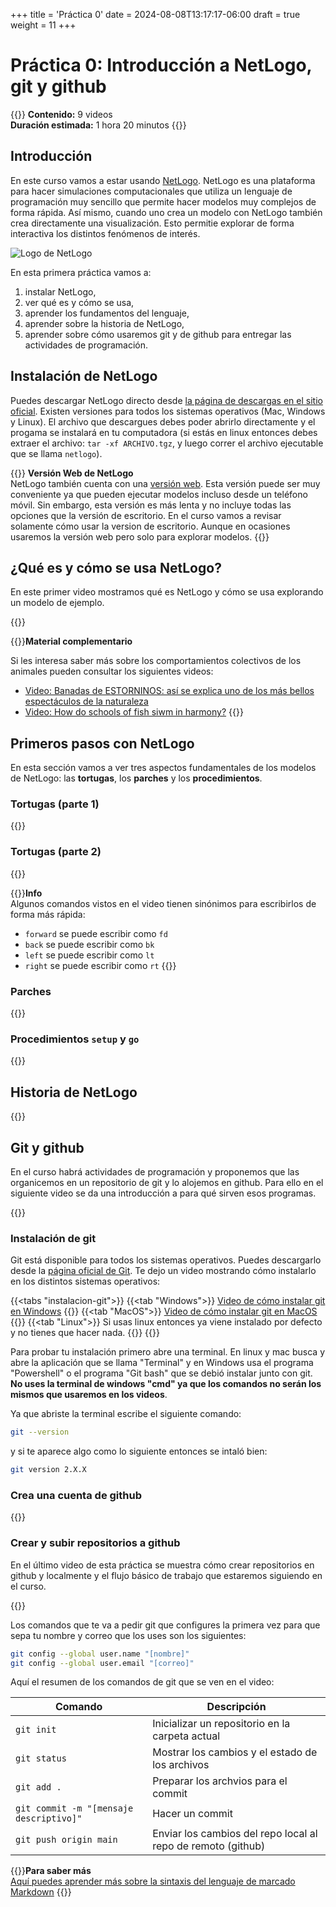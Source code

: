 +++
title = 'Práctica 0'
date = 2024-08-08T13:17:17-06:00
draft = true
weight = 11
+++

# Práctica 0: Introducción a NetLogo, git y github

{{<hint info>}}
**Contenido:** 9 videos  
**Duración estimada:** 1 hora 20 minutos
{{</hint>}}

## Introducción

En este curso vamos a estar usando [NetLogo](https://ccl.northwestern.edu/netlogo/). NetLogo es una plataforma para hacer simulaciones computacionales que utiliza un lenguaje de programación muy sencillo que permite hacer modelos muy complejos de forma rápida. Así mismo, cuando uno crea un modelo con NetLogo también crea directamente una visualización. Esto permitie explorar de forma interactiva los distintos fenómenos de interés. 

![Logo de NetLogo](/curso_MBA/img/logo-netlogo.jpg)

En esta primera práctica vamos a: 

1. instalar NetLogo, 
2. ver qué es y cómo se usa, 
3. aprender los fundamentos del lenguaje, 
4. aprender sobre la historia de NetLogo,
5. aprender sobre cómo usaremos git y de github para entregar las actividades de programación.

## Instalación de NetLogo

Puedes descargar NetLogo directo desde [la página de descargas en el sitio oficial](https://ccl.northwestern.edu/netlogo/6.4.0/). Existen versiones para todos los sistemas operativos (Mac, Windows y Linux). El archivo que descargues debes poder abrirlo directamente y el progama se instalará en tu computadora (si estás en linux entonces debes extraer el archivo: `tar -xf ARCHIVO.tgz`, y luego correr el archivo ejecutable que se llama `netlogo`).

{{<hint info>}} **Versión Web de NetLogo**  
NetLogo también cuenta con una [versión web](https://www.netlogoweb.org/launch). Esta versión puede ser muy conveniente ya que pueden ejecutar modelos incluso desde un teléfono móvil. Sin embargo, esta versión es más lenta y no incluye todas las opciones que la versión de escritorio. En el curso vamos a revisar solamente cómo usar la version de escritorio. Aunque en ocasiones usaremos la versión web pero solo para explorar modelos.
{{</hint>}}

## ¿Qué es y cómo se usa NetLogo?

En este primer video mostramos qué es NetLogo y cómo se usa explorando un modelo de ejemplo.

{{<youtube id="KtYj0VVtqiE">}}

{{<hint info>}}**Material complementario**

Si les interesa saber más sobre los comportamientos colectivos de los animales pueden consultar los siguientes videos:
- [Video: Banadas de ESTORNINOS: así se explica uno de los más bellos espectáculos de la naturaleza](https://www.youtube.com/watch?v=ngyhoRYORm0)
- [Video: How do schools of fish siwm in harmony?](https://www.youtube.com/watch?v=dkP8NUwB2io)
{{</hint>}}

## Primeros pasos con NetLogo

En esta sección vamos a ver tres aspectos fundamentales de los modelos de NetLogo: las **tortugas**, los **parches** y los **procedimientos**.

### Tortugas (parte 1)

{{<youtube id="i01V-jX9-OA">}}

### Tortugas (parte 2)

{{<youtube id="f1rTBM4jNSM">}}

{{<hint info>}}**Info**  
Algunos comandos vistos en el video tienen sinónimos para escribirlos de forma más rápida:
- `forward` se puede escribir como `fd`
- `back` se puede escribir como `bk`
- `left` se puede escribir como `lt`
- `right` se puede escribir como `rt`
{{</hint>}}

### Parches

{{<youtube id="jOQ3pmTYwVI">}}

### Procedimientos `setup` y `go`

{{<youtube id="cZjm8vsyPks">}}

## Historia de NetLogo

{{<youtube id="YJnD2GRKKJQ">}}

## Git y github

En el curso habrá actividades de programación y proponemos que las organicemos en un repositorio de git y lo alojemos en github. Para ello en el siguiente video se da una introducción a para qué sirven esos programas.

{{<youtube id="mPmGqwPolv0">}}

### Instalación de git

Git está disponible para todos los sistemas operativos. Puedes descargarlo desde la [página oficial de Git](https://git-scm.com/). Te dejo un video mostrando cómo instalarlo en los distintos sistemas operativos:

{{<tabs "instalacion-git">}}
{{<tab "Windows">}}
[Video de cómo instalar git en Windows](https://www.youtube.com/watch?v=WcYTcttEf50)
{{</tab>}}
{{<tab "MacOS">}}
[Video de cómo instalar git en MacOS](https://www.youtube.com/watch?v=CGhF_DzLqbE)
{{</tab>}}
{{<tab "Linux">}}
Si usas linux entonces ya viene instalado por defecto y no tienes que hacer nada.
{{</tab>}}
{{</tabs>}}

Para probar tu instalación primero abre una terminal. En linux y mac busca y abre la aplicación que se llama "Terminal" y en Windows usa el programa "Powershell" o el programa "Git bash" que se debió instalar junto con git. **No uses la terminal de windows "cmd" ya que los comandos no serán los mismos que usaremos en los videos**.

Ya que abriste la terminal escribe el siguiente comando:

```bash
git --version
```

y si te aparece algo como lo siguiente entonces se intaló bien:

```bash
git version 2.X.X
```

### Crea una cuenta de github

{{<youtube id="XW4xQHWXYOY">}}

### Crear y subir repositorios a github

En el último video de esta práctica se muestra cómo crear repositorios en github y localmente y el flujo básico de trabajo que estaremos siguiendo en el curso.

{{<youtube id="rvWtdHGw-QA">}}

Los comandos que te va a pedir git que configures la primera vez para que sepa tu nombre y correo que los uses son los siguientes:

```bash
git config --global user.name "[nombre]"
git config --global user.email "[correo]"
```

Aquí el resumen de los comandos de git que se ven en el video:

| Comando | Descripción |
|-|-|
| `git init` | Inicializar un repositorio en la carpeta actual |
| `git status` | Mostrar los cambios y el estado de los archivos |
| `git add .`| Preparar los archvios para el commit |
| `git commit -m "[mensaje descriptivo]"` | Hacer un commit|
| `git push origin main` | Enviar los cambios del repo local al repo de remoto (github) |

{{<hint info>}}**Para saber más**  
[Aquí puedes aprender más sobre la sintaxis del lenguaje de marcado Markdown](https://www.markdownguide.org/basic-syntax/)
{{</hint>}}
